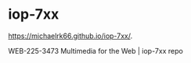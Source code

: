 # iop-7xx

https://michaelrk66.github.io/iop-7xx/.

WEB-225-3473 Multimedia for the Web | iop-7xx repo
